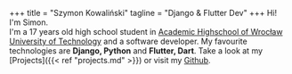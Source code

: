 +++
title = "Szymon Kowaliński"
tagline = "Django & Flutter Dev"
+++
Hi! I'm Simon.  
I'm a 17 years old high school student in [Academic Highschool of Wrocław University of Technology](https://liceum.pwr.edu.pl) and a software developer. My favourite technologies are 
**Django, Python** and **Flutter, Dart**. Take a look at my [Projects]({{< ref "projects.md" >}}) 
or visit my [Github](https://github.com/Simon-the-Shark).